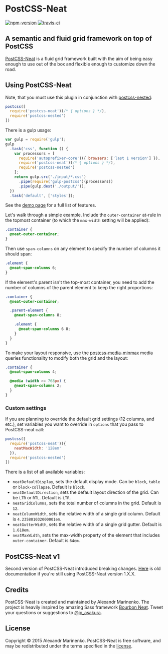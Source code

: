 # PostCSS-Neat

[![npm-version]][npm] [![travis-ci]][travis]

## A semantic and fluid grid framework on top of PostCSS

[PostCSS-Neat][postcss-neat] is a fluid grid framework built with the aim of being easy enough to use out of the box and flexible enough to customize down the road.

## Using PostCSS-Neat

Note, that you must use this plugin in conjunction with [postcss-nested][postcss-nested]:

```js
postcss([
  require('postcss-neat')(/* { options } */),
  require('postcss-nested')
])
```

There is a gulp usage:

```js
var gulp = require('gulp');
gulp
  .task('css', function () {
    var processors = [
      require('autoprefixer-core')({ browsers: ['last 1 version'] }),
      require('postcss-neat')(/* { options } */),
      require('postcss-nested')
    ];
    return gulp.src('./input/*.css')
      .pipe(require('gulp-postcss')(processors))
      .pipe(gulp.dest('./output/'));
  })
  .task('default', ['styles']);
```

See the [demo page](http://jo-asakura.github.io/postcss-neat/demo.html) for a full list of features.

Let's walk through a simple example. Include the `outer-container` at-rule in the topmost container (to which the `max-width` setting will be applied):

```css
.container {
  @neat-outer-container;
}
```

Then use `span-columns` on any element to specify the number of columns it should span:

```css
.element {
  @neat-span-columns 6;
}
```

If the element's parent isn't the top-most container, you need to add the number of columns of the parent element to keep the right proportions:

```css
.container {
  @neat-outer-container;

  .parent-element {
    @neat-span-columns 8;

    .element {
      @neat-span-columns 6 8;
    }
  }
}
```

To make your layout responsive, use the [postcss-media-minmax](https://github.com/postcss/postcss-media-minmax) media queries functionality to modify both the grid and the layout:

```css
.container {
  @neat-span-columns 4;

  @media (width >= 768px) {
    @neat-span-columns 2;
  }
}
```

### Custom settings

If you are planning to override the default grid settings (12 columns, and etc.), set variables you want to override in `options` that you pass to PostCSS-neat call:

```js
postcss([
  require('postcss-neat')({
    neatMaxWidth: '128em'
  }),
  require('postcss-nested')
])
```

There is a list of all available variables:

- `neatDefaultDisplay`, sets the default display mode. Can be `block`, `table` or `block-collapse`. Default is `block`.
- `neatDefaultDirection`, sets the default layout direction of the grid. Can be `LTR` or `RTL`. Default is `LTR`.
- `neatGridColumns`, sets the total number of columns in the grid. Default is `12`.
- `neatColumnWidth`, sets the relative width of a single grid column. Default is `4.235801032000001em`.
- `neatGutterWidth`, sets the relative width of a single grid gutter. Default is `1.618em`.
- `neatMaxWidth`, sets the max-width property of the element that includes `outer-container`. Default is `64em`.

## PostCSS-Neat v1

Second version of PostCSS-Neat introduced breaking changes. [Here][old-doc] is old documentation if you're still using PostCSS-Neat version 1.X.X.

## Credits

PostCSS-Neat is created and maintained by Alexandr Marinenko. The project is heavily inspired by amazing Sass framework [Bourbon Neat](http://neat.bourbon.io). Tweet your questions or suggestions to [@jo_asakura](https://twitter.com/jo_asakura).

## License

Copyright © 2015 Alexandr Marinenko. PostCSS-Neat is free software, and may be redistributed under the terms specified in the [license](LICENSE).


  [npm]: https://www.npmjs.com/package/postcss-neat
  [npm-version]: http://img.shields.io/npm/v/postcss-neat.svg?style=flat-square

  [travis]: https://travis-ci.org/jo-asakura/postcss-neat
  [travis-ci]: https://img.shields.io/travis/jo-asakura/postcss-neat/master.svg?style=flat-square

  [postcss-neat]: http://jo-asakura.github.io/postcss-neat/
  [postcss-nested]: https://github.com/postcss/postcss-nested
  [old-doc]: https://github.com/jo-asakura/postcss-neat/blob/0197c392253b13196e00145f6365b330024a1a5f/README.md
